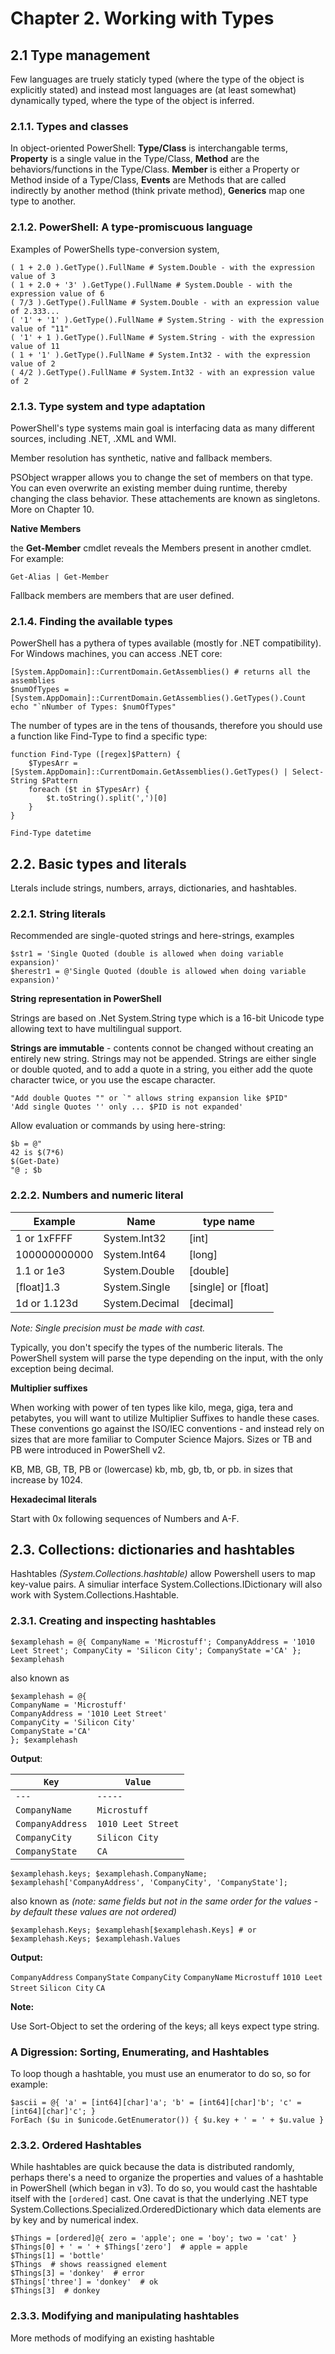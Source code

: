 # Chapter 2. Working with Types

## 2.1 Type management

Few languages are truely staticly typed (where the type of the object is explicitly stated) and instead most languages are (at least somewhat) dynamically typed, where the type of the object is inferred.

### 2.1.1. Types and classes

In object-oriented PowerShell: **Type/Class** is interchangable terms, **Property** is a single value in the Type/Class, **Method** are the behaviors/functions in the Type/Class. **Member** is either a Property or Method inside of a Type/Class, **Events** are Methods that are called indirectly by another method (think private method), **Generics** map one type to another.

### 2.1.2. PowerShell: A type-promiscuous language

Examples of PowerShells type-conversion system,

```
( 1 + 2.0 ).GetType().FullName # System.Double - with the expression value of 3
( 1 + 2.0 + '3' ).GetType().FullName # System.Double - with the expression value of 6
( 7/3 ).GetType().FullName # System.Double - with an expression value of 2.333...
( '1' + '1' ).GetType().FullName # System.String - with the expression value of "11"
( '1' + 1 ).GetType().FullName # System.String - with the expression value of 11
( 1 + '1' ).GetType().FullName # System.Int32 - with the expression value of 2
( 4/2 ).GetType().FullName # System.Int32 - with an expression value of 2
```

### 2.1.3. Type system and type adaptation

PowerShell's type systems main goal is interfacing data as many different sources, including .NET, .XML and WMI.

Member resolution has synthetic, native and fallback members.

PSObject wrapper allows you to change the set of members on that type.  You can even overwrite an existing member duing runtime, thereby changing the class behavior.  These attachements are known as singletons.  More on Chapter 10.

**Native Members**

the **Get-Member** cmdlet reveals the Members present in another cmdlet.  For example:

```
Get-Alias | Get-Member
```

Fallback members are members that are user defined.

### 2.1.4. Finding the available types

PowerShell has a pythera of types available (mostly for .NET compatibility).  For Windows machines, you can access .NET core:

```
[System.AppDomain]::CurrentDomain.GetAssemblies() # returns all the assemblies
$numOfTypes = [System.AppDomain]::CurrentDomain.GetAssemblies().GetTypes().Count
echo "`nNumber of Types: $numOfTypes"
```

The number of types are in the tens of thousands, therefore you should use a function like Find-Type to find a specific type:

```
function Find-Type ([regex]$Pattern) {
    $TypesArr = [System.AppDomain]::CurrentDomain.GetAssemblies().GetTypes() | Select-String $Pattern
    foreach ($t in $TypesArr) {
        $t.toString().split(',')[0]
    }
}

Find-Type datetime
```

## 2.2. Basic types and literals

Lterals include strings, numbers, arrays, dictionaries, and hashtables.

### 2.2.1. String literals

Recommended are single-quoted strings and here-strings, examples

```
$str1 = 'Single Quoted (double is allowed when doing variable expansion)'
$herestr1 = @'Single Quoted (double is allowed when doing variable expansion)'
```

**String representation in PowerShell**

Strings are based on .Net System.String type which is a 16-bit Unicode type allowing text to have multilingual support.

**Strings are immutable** - contents connot be changed without creating an entirely new string.  Strings may not be appended. Strings are either single or double quoted, and to add a quote in a string, you either add the quote character twice, or you use the escape character.

```
"Add double Quotes "" or `" allows string expansion like $PID"
'Add single Quotes '' only ... $PID is not expanded'
```

Allow evaluation or commands by using here-string:

```
$b = @"
42 is $(7*6)
$(Get-Date)
"@ ; $b
```

### 2.2.2. Numbers and numeric literal

| Example      | Name           | type name           |
| ------------ | -------------- | ------------------- |
| 1 or 1xFFFF  | System.Int32   | [int]               |
| 100000000000 | System.Int64   | [long]              |
| 1.1 or 1e3   | System.Double  | [double]            |
| [float]1.3   | System.Single  | [single] or [float] |
| 1d or 1.123d | System.Decimal | [decimal]           |

*Note: Single precision must be made with cast.*

Typically, you don't specify the types of the numberic literals.  The PowerShell system will parse the type depending on the input, with the only exception being decimal.

**Multiplier suffixes**

When working with power of ten types like kilo, mega, giga, tera and petabytes, you will want to utilize Multiplier Suffixes to handle these cases.  These conventions go against the ISO/IEC conventions - and instead rely on sizes that are more familiar to Computer Science Majors.  Sizes or TB and PB were introduced in PowerShell v2.

KB, MB, GB, TB, PB or (lowercase) kb, mb, gb, tb, or pb. in sizes that increase by 1024.

**Hexadecimal literals**

Start with 0x following sequences of Numbers and A-F.

## 2.3. Collections: dictionaries and hashtables

Hashtables *(System.Collections.hashtable)* allow Powershell users to map key-value pairs. A simuliar interface System.Collections.IDictionary will also work with System.Collections.Hashtable.

### 2.3.1. Creating and inspecting hashtables

```
$examplehash = @{ CompanyName = 'Microstuff'; CompanyAddress = '1010 Leet Street'; CompanyCity = 'Silicon City'; CompanyState ='CA' }; $examplehash
```

also known as

```
$examplehash = @{
CompanyName = 'Microstuff'
CompanyAddress = '1010 Leet Street'
CompanyCity = 'Silicon City'
CompanyState ='CA'
}; $examplehash
```

**Output**:

| `Key`            | `Value`            |
| ---------------- | ------------------ |
| `---`            | `-----`            |
| `CompanyName`    | `Microstuff`       |
| `CompanyAddress` | `1010 Leet Street` |
| `CompanyCity`    | `Silicon City`     |
| `CompanyState`   | `CA`               |

```
$examplehash.keys; $examplehash.CompanyName; $examplehash['CompanyAddress', 'CompanyCity', 'CompanyState']; 
```

also known as *(note: same fields but not in the same order for the values - by default these values are not ordered)*

```
$examplehash.Keys; $examplehash[$examplehash.Keys] # or
$examplehash.Keys; $examplehash.Values
```

**Output:**

`CompanyAddress`
`CompanyState`
`CompanyCity`
`CompanyName`
`Microstuff`
`1010 Leet Street`
`Silicon City`
`CA`

**Note:**

Use Sort-Object to set the ordering of the keys; all keys expect type string.

###  A Digression: Sorting, Enumerating, and Hashtables

To loop though a hashtable, you must use an enumerator to do so, so for example:

```
$ascii = @{ 'a' = [int64][char]'a'; 'b' = [int64][char]'b'; 'c' = [int64][char]'c'; }
ForEach ($u in $unicode.GetEnumerator()) { $u.key + ' = ' + $u.value }
```

### 2.3.2. Ordered Hashtables

While hashtables are quick because the data is distributed randomly, perhaps there's a need to organize the properties and values of a hashtable in PowerShell (which began in v3).  To do so, you would cast the hashtable itself with the `[ordered]` cast.  One cavat is that the underlying .NET type System.Collections.Specialized.OrderedDictionary which data elements are by key and by numerical index.

```
$Things = [ordered]@{ zero = 'apple'; one = 'boy'; two = 'cat' }
$Things[0] + ' = ' + $Things['zero']  # apple = apple
$Things[1] = 'bottle'
$Things  # shows reassigned element
$Things[3] = 'donkey'  # error
$Things['three'] = 'donkey'  # ok
$Things[3]  # donkey

```

### 2.3.3. Modifying and manipulating hashtables

More methods of modifying an existing hashtable

